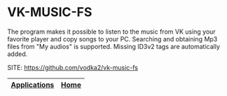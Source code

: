 # VK-MUSIC-FS

 The program makes it possible to listen to the music from VK using your favorite player and copy songs to your PC. Searching and obtaining Mp3 files from "My audios" is supported. Missing ID3v2 tags are automatically added.
 
 SITE: https://github.com/vodka2/vk-music-fs

 | [Applications](https://portable-linux-apps.github.io/apps.html) | [Home](https://portable-linux-apps.github.io)
 | --- | --- |
